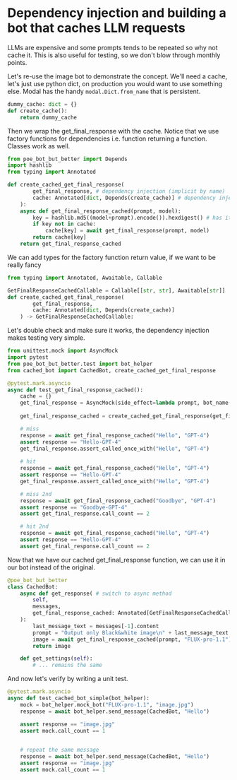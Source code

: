 # Dependency injection and building a bot that caches LLM requests

LLMs are expensive and some prompts tends to be repeated so why not cache it. This is also useful for testing, so we don't blow through monthly points. 

Let's re-use the image bot to demonstrate the concept. We'll need a cache, let's just use python dict, on production you would want to use something else. Modal has the handy `modal.Dict.from_name` that is persistent. 

```python
dummy_cache: dict = {}
def create_cache():
    return dummy_cache
```

Then we wrap the get_final_response with the cache. Notice that we use factory functions for dependencies i.e. function returning a function. Classes work as well. 

```python 
from poe_bot_but_better import Depends
import hashlib
from typing import Annotated

def create_cached_get_final_response(
        get_final_response, # dependency injection (implicit by name)
        cache: Annotated[dict, Depends(create_cache)] # dependency injection of cache (explicit using Depends)
    ):
    async def get_final_response_cached(prompt, model):
        key = hashlib.md5((model+prompt).encode()).hexdigest() # has it just in case it's too long
        if key not in cache:
            cache[key] = await get_final_response(prompt, model)
        return cache[key]
    return get_final_response_cached
```

We can add types for the factory function return value, if we want to be really fancy
```python
from typing import Annotated, Awaitable, Callable

GetFinalResponseCachedCallable = Callable[[str, str], Awaitable[str]]                                          
def create_cached_get_final_response(
        get_final_response, 
        cache: Annotated[dict, Depends(create_cache)]
    ) -> GetFinalResponseCachedCallable:
```

Let's double check and make sure it works, the dependency injection makes testing very simple. 

```python
from unittest.mock import AsyncMock
import pytest
from poe_bot_but_better.test import bot_helper
from cached_bot import CachedBot, create_cached_get_final_response

@pytest.mark.asyncio
async def test_get_final_response_cached():
    cache = {}
    get_final_response = AsyncMock(side_effect=lambda prompt, bot_name: f"{prompt}-{bot_name}") # create mock original get final response
    
    get_final_response_cached = create_cached_get_final_response(get_final_response, cache)

    # miss
    response = await get_final_response_cached("Hello", "GPT-4")
    assert response == "Hello-GPT-4"
    get_final_response.assert_called_once_with("Hello", "GPT-4")
    
    # hit
    response = await get_final_response_cached("Hello", "GPT-4")
    assert response == "Hello-GPT-4"
    get_final_response.assert_called_once_with("Hello", "GPT-4")

    # miss 2nd
    response = await get_final_response_cached("Goodbye", "GPT-4")
    assert response == "Goodbye-GPT-4"
    assert get_final_response.call_count == 2

    # hit 2nd
    response = await get_final_response_cached("Hello", "GPT-4")
    assert response == "Hello-GPT-4"
    assert get_final_response.call_count == 2
```

Now that we have our cached get_final_response function, we can use it in our bot instead of the original.

```python
@poe_bot_but_better
class CachedBot: 
    async def get_response( # switch to async method
        self, 
        messages, 
        get_final_response_cached: Annotated[GetFinalResponseCachedCallable, Depends(create_cached_get_final_response)] # dependency injection
    ): 
        last_message_text = messages[-1].content
        prompt = "Output only Black&white image\n" + last_message_text
        image = await get_final_response_cached(prompt, "FLUX-pro-1.1") # use cached 
        return image

    def get_settings(self):
        # ... remains the same
```

And now let's verify by writing a unit test.

```python
@pytest.mark.asyncio
async def test_cached_bot_simple(bot_helper):
    mock = bot_helper.mock_bot("FLUX-pro-1.1", "image.jpg")
    response = await bot_helper.send_message(CachedBot, "Hello")

    assert response == "image.jpg"
    assert mock.call_count == 1
    

    # repeat the same message
    response = await bot_helper.send_message(CachedBot, "Hello")
    assert response == "image.jpg"
    assert mock.call_count == 1 
```